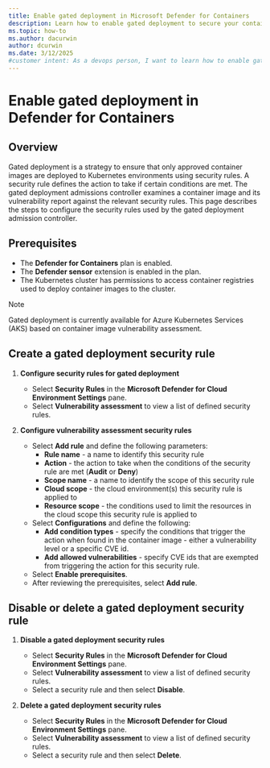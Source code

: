 ```yaml
---
title: Enable gated deployment in Microsoft Defender for Containers
description: Learn how to enable gated deployment to secure your containers software supply chain using Defender for Containers.
ms.topic: how-to
ms.author: dacurwin
author: dcurwin
ms.date: 3/12/2025
#customer intent: As a devops person, I want to learn how to enable gated deployment to secure your containers software supply chain using Defender for Containers.
---
```


# Enable gated deployment in Defender for Containers

## Overview

Gated deployment is a strategy to ensure that only approved container images are deployed to Kubernetes environments using security rules. A security rule defines the action to take if certain conditions are met. The gated deployment admissions controller examines a container image and its vulnerability report against the relevant security rules. This page describes the steps to configure the security rules used by the gated deployment admission controller. 

## Prerequisites

- The **Defender for Containers** plan is enabled.
- The **Defender sensor** extension is enabled in the plan.
- The Kubernetes cluster has permissions to access container registries used to deploy container images to the cluster.

> [!NOTE]
> Gated deployment is currently available for Azure Kubernetes Services (AKS) based on container image vulnerability assessment.

## Create a gated deployment security rule

1. **Configure security rules for gated deployment**
    - Select **Security Rules** in the **Microsoft Defender for Cloud Environment Settings** pane.
    - Select **Vulnerability assessment** to view a list of defined security rules.

2. **Configure vulnerability assessment security rules**
    - Select **Add rule** and define the following parameters:
      - **Rule name** - a name to identify this security rule
      - **Action** - the action to take when the conditions of the security rule are met (**Audit** or **Deny**)
      - **Scope name** - a name to identify the scope of this security rule
      - **Cloud scope** - the cloud environment(s) this security rule is applied to
      - **Resource scope** - the conditions used to limit the resources in the cloud scope this security rule is applied to
    - Select **Configurations** and define the following:
      - **Add condition types** - specify the conditions that trigger the action when found in the container image - either a vulnerability level or a specific CVE id.
      - **Add allowed vulnerabilities** - specify CVE ids that are exempted from triggering the action for this security rule.
    - Select **Enable prerequisites**.
    - After reviewing the prerequisites, select **Add rule**.

## Disable or delete a gated deployment security rule

1. **Disable a gated deployment security rules**
    - Select **Security Rules** in the **Microsoft Defender for Cloud Environment Settings** pane.
    - Select **Vulnerability assessment** to view a list of defined security rules.
    - Select a security rule and then select **Disable**.

1. **Delete a gated deployment security rules**
    - Select **Security Rules** in the **Microsoft Defender for Cloud Environment Settings** pane.
    - Select **Vulnerability assessment** to view a list of defined security rules.
    - Select a security rule and then select **Delete**.
